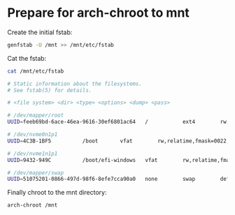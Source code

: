 # Prepare for arch-chroot to mnt

Create the initial fstab:
```bash
genfstab -U /mnt >> /mnt/etc/fstab
```

Cat the fstab:
```bash
cat /mnt/etc/fstab

# Static information about the filesystems.
# See fstab(5) for details.

# <file system> <dir> <type> <options> <dump> <pass>

# /dev/mapper/root
UUID=feeb69bd-6ace-46ea-9616-30ef6801ac64	/         	ext4      	rw,relatime	0 1

# /dev/nvme0n1p1
UUID=4C3B-1BF5      	/boot     	vfat      	rw,relatime,fmask=0022,dmask=0022,codepage=437,iocharset=ascii,shortname=mixed,utf8,errors=remount-ro	0 2

# /dev/nvme1n1p1
UUID=9432-949C      	/boot/efi-windows	vfat      	rw,relatime,fmask=0022,dmask=0022,codepage=437,iocharset=ascii,shortname=mixed,utf8,errors=remount-ro	0 2

# /dev/mapper/swap
UUID=51075201-0866-497d-98f6-8efe7cca90a0	none      	swap      	defaults  	0 0
```

Finally chroot to the mnt directory:
```bash
arch-chroot /mnt
```
